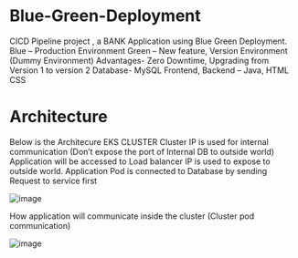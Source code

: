 # Blue-Green-Deployment
CICD Pipeline project , a BANK Application using Blue Green Deployment.
Blue – Production Environment 
Green – New feature, Version Environment (Dummy Environment)
Advantages- Zero Downtime, Upgrading from Version 1 to version 2
Database- MySQL
Frontend, Backend – Java, HTML CSS

# Architecture

Below is the Architecure 
EKS CLUSTER
Cluster IP is used for internal communication (Don’t expose the port of Internal DB to outside world)
Application will be accessed to Load balancer IP is used to expose to outside world.
Application Pod is connected to Database by sending Request to service first

![image](https://github.com/user-attachments/assets/16df8510-c1c5-4674-a89e-da05d7d4d27c)

How application will communicate inside the cluster (Cluster pod communication)

![image](https://github.com/user-attachments/assets/46fd09bb-283f-41e2-8352-915dfa06e9d6)

